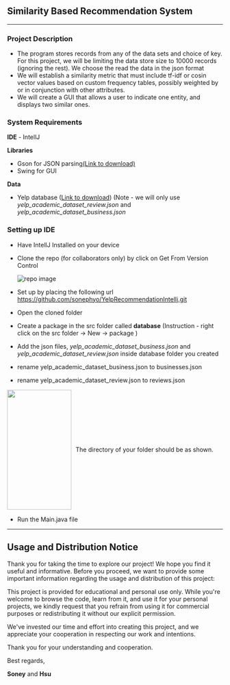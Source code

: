 ## Similarity Based Recommendation System

___

### Project Description

- The program stores records from any of the data sets and choice of key. For this project, we will be limiting the data store size to 10000 records (ignoring the rest). We choose the read the data in the json format
- We will establish a similarity metric that must include tf-idf or cosin vector values based on custom frequency tables, possibly weighted by or in conjunction with other attributes.
- We will create a GUI that allows a user to indicate one entity, and displays two similar ones.

### System Requirements
**IDE** - IntellJ

**Libraries** <ul><li>Gson for JSON parsing<a href= "https://search.maven.org/artifact/com.google.code.gson/gson/2.10.1/jar?eh=">(Link to download)</a><li>Swing for GUI</li></ul>

**Data**
- Yelp database (<a href="https://www.yelp.com/dataset/documentation/main">Link to download</a>) 
(Note - we will only use *yelp_academic_dataset_review.json* and *yelp_academic_dataset_business.json*
### Setting up IDE

- Have IntellJ Installed on your device

- Clone the repo (for collaborators only) by click on Get From Version Control

  ![repo image](https://i.ibb.co/NT6RHt9/Screenshot-2024-02-12-at-2-22-29-PM.png)

- Set up by placing the following url <a href="https://github.com/sonephyo/YelpRecommendationIntellj.git">https://github.com/sonephyo/YelpRecommendationIntellj.git</a>
- Open the cloned folder
- Create a package in the src folder called **database** (Instruction - right click on the src folder &rarr; New &rarr; package )
- Add the json files, *yelp_academic_dataset_business.json* and *yelp_academic_dataset_review.json* inside database folder you created
- rename yelp_academic_dataset_business.json to businesses.json
- rename yelp_academic_dataset_review.json to reviews.json

<div style="display: flex;flex-direction: row;gap: 10px;align-items: center">
  <img src="https://i.ibb.co/x8X7n3W/Screenshot-2024-02-27-at-5-58-38-PM.png" width="150" height="280">
  <p>The directory of your folder should be as shown.</p>
</div>

- Run the Main.java file
---
## Usage and Distribution Notice

Thank you for taking the time to explore our project! We hope you find it useful and informative. Before you proceed, we want to provide some important information regarding the usage and distribution of this project:

This project is provided for educational and personal use only. While you're welcome to browse the code, learn from it, and use it for your personal projects, we kindly request that you refrain from using it for commercial purposes or redistributing it without our explicit permission.

We've invested our time and effort into creating this project, and we appreciate your cooperation in respecting our work and intentions.

Thank you for your understanding and cooperation.

Best regards,

**Soney** and **Hsu**
